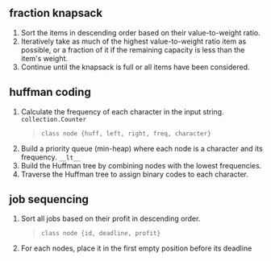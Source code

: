 ## fraction knapsack

1.  Sort the items in descending order based on their value-to-weight ratio.
2.  Iteratively take as much of the highest value-to-weight ratio item as possible, or a fraction of it if the remaining capacity is less than the item's weight.
3.  Continue until the knapsack is full or all items have been considered.

## huffman coding

1. Calculate the frequency of each character in the input string. `collection.Counter`  
   > `class node {huff, left, right, freq, character}`
2. Build a priority queue (min-heap) where each node is a character and its frequency. `__lt__`
3. Build the Huffman tree by combining nodes with the lowest frequencies.
4. Traverse the Huffman tree to assign binary codes to each character.

## job sequencing

1. Sort all jobs based on their profit in descending order.  
   > `class node {id, deadline, profit}`
2. For each nodes, place it in the first empty position before its deadline